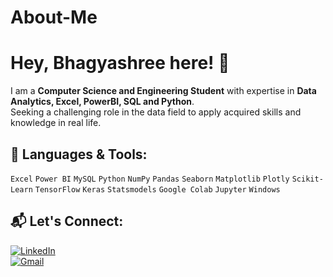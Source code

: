 # About-Me

# Hey, Bhagyashree here! 👋  

I am a **Computer Science and Engineering Student** with expertise in **Data Analytics, Excel, PowerBI, SQL and Python**.  
Seeking a challenging role in the data field to apply acquired skills and knowledge in real life.

## 🚀 Languages & Tools:
`Excel` `Power BI` `MySQL` `Python` `NumPy` `Pandas` `Seaborn` `Matplotlib` `Plotly` `Scikit-Learn` `TensorFlow` `Keras` `Statsmodels` `Google Colab` `Jupyter` `Windows` 

## 📬 Let's Connect:
[![LinkedIn](https://img.shields.io/badge/LinkedIn-blue?style=flat&logo=linkedin)](https://www.linkedin.com/in/bhagyashree-chikkodi-ab117824b/)  
[![Gmail](https://img.shields.io/badge/Gmail-red?style=flat&logo=gmail)](mailto:bhagyashreechikkodi0@gmail.com)  

